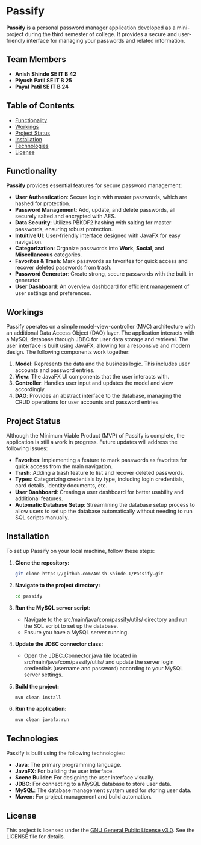 # Passify

**Passify** is a personal password manager application developed as a mini-project during the third semester of college. It provides a secure and user-friendly interface for managing your passwords and related information.

## Team Members

- **Anish Shinde SE IT B 42** 
- **Piyush Patil SE IT B 25** 
- **Payal Patil SE IT B 24** 

## Table of Contents

- [Functionality](#functionality)
- [Workings](#workings)
- [Project Status](#project-status)
- [Installation](#installation)
- [Technologies](#technologies)
- [License](#license)

## Functionality

**Passify** provides essential features for secure password management:

- **User Authentication**: Secure login with master passwords, which are hashed for protection.
- **Password Management**: Add, update, and delete passwords, all securely salted and encrypted with AES.
- **Data Security**: Utilizes PBKDF2 hashing with salting for master passwords, ensuring robust protection.
- **Intuitive UI**: User-friendly interface designed with JavaFX for easy navigation.
- **Categorization**: Organize passwords into **Work**, **Social**, and **Miscellaneous** categories.
- **Favorites & Trash**: Mark passwords as favorites for quick access and recover deleted passwords from trash.
- **Password Generator**: Create strong, secure passwords with the built-in generator.
- **User Dashboard**: An overview dashboard for efficient management of user settings and preferences.


## Workings

Passify operates on a simple model-view-controller (MVC) architecture with an additional Data Access Object (DAO) layer. The application interacts with a MySQL database through JDBC for user data storage and retrieval. The user interface is built using JavaFX, allowing for a responsive and modern design. The following components work together:

1. **Model**: Represents the data and the business logic. This includes user accounts and password entries.
2. **View**: The JavaFX UI components that the user interacts with.
3. **Controller**: Handles user input and updates the model and view accordingly.
4. **DAO**: Provides an abstract interface to the database, managing the CRUD operations for user accounts and password entries. 

## Project Status

Although the Minimum Viable Product (MVP) of Passify is complete, the application is still a work in progress. Future updates will address the following issues:

- **Favorites**: Implementing a feature to mark passwords as favorites for quick access from the main navigation.
- **Trash**: Adding a trash feature to list and recover deleted passwords.
- **Types**: Categorizing credentials by type, including login credentials, card details, identity documents, etc.
- **User Dashboard**: Creating a user dashboard for better usability and additional features.
- **Automatic Database Setup**: Streamlining the database setup process to allow users to set up the database automatically without needing to run SQL scripts manually.

## Installation

To set up Passify on your local machine, follow these steps:

1. **Clone the repository:**

   ```bash
   git clone https://github.com/Anish-Shinde-1/Passify.git
   ```

2. **Navigate to the project directory:**

   ```bash
   cd passify
   ```
3. **Run the MySQL server script:**

      - Navigate to the src/main/java/com/passify/utils/ directory and run the SQL script to set up the database.
      - Ensure you have a MySQL server running.


4. **Update the JDBC connector class:**

      - Open the JDBC_Connector.java file located in src/main/java/com/passify/utils/ and update the server login credentials (username and password) according to your MySQL server settings.

   
5. **Build the project:**

   ```bash
   mvn clean install
   ```

6. **Run the application:**

   ```bash
   mvn clean javafx:run
   ```

## Technologies

Passify is built using the following technologies:

- **Java**: The primary programming language.
- **JavaFX**: For building the user interface.
- **Scene Builder**: For designing the user interface visually.
- **JDBC**: For connecting to a MySQL database to store user data.
- **MySQL**: The database management system used for storing user data.
- **Maven**: For project management and build automation.

## License

This project is licensed under the [GNU General Public License v3.0](LICENSE). See the LICENSE file for details.